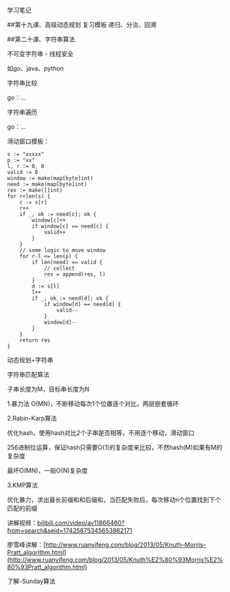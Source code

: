 学习笔记

##第十九课、高级动态规划
复习模板
递归、分治、回溯


##第二十课、字符串算法

不可变字符串 - 线程安全

如go、java、python

字符串比较

go：...

字符串遍历

go：...

滑动窗口模板：
```
s := "xxxxx"
p := "xx"
l, r := 0, 0
valid := 0
window := make(map[byte]int)
need := make(map[byte]int)
res := make([]int)
for r<len(s) {
    c := s[r]
    r++
    if _, ok := need[c]; ok {
        window[c]++
        if window[c] == need[c] {
            valid++
        }
    }
    // some logic to move window
    for r-l <= len(p) {
        if len(need) == valid {
            // collect
            res = append(res, l)
        }
        d := s[l]
        l++
        if _, ok := need[d]; ok {
            if window[d] == need[d] {
                valid--
            }
            window[d]--
        }
    }
    return res
}

```

动态规划+字符串

字符串匹配算法

子串长度为M，目标串长度为N

1.暴力法 O(MN)，不断移动每次1个位置逐个对比，两层嵌套循环

2.Rabin-Karp算法

优化hash，使用hash对比2个子串是否相等，不用逐个移动，滑动窗口

256进制位运算，保证hash只需要O(1)的复杂度来比较，不然hash(M)如果有M的复杂度

最坏O(MN)，一般O(N)复杂度

3.KMP算法

优化暴力，求出最长前缀和和后缀和，当匹配失败后，每次移动n个位置找到下个匹配的前缀

讲解视频：[bilibili.com/video/av11866460?from=search&seid=17425875345653862171](http://bilibili.com/video/av11866460?from=search&seid=17425875345653862171)

廖雪峰讲解：[http://www.ruanyifeng.com/blog/2013/05/Knuth–Morris–Pratt_algorithm.html](http://www.ruanyifeng.com/blog/2013/05/Knuth%E2%80%93Morris%E2%80%93Pratt_algorithm.html)

了解-Sunday算法